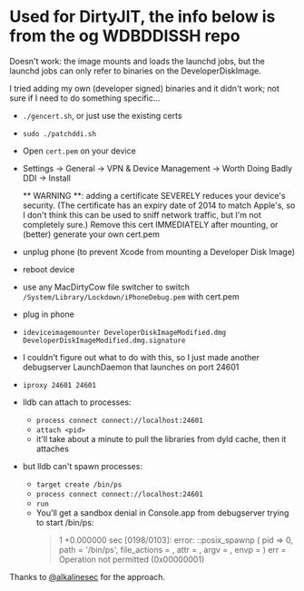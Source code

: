 # Used for DirtyJIT, the info below is from the og WDBDDISSH repo

Doesn't work: the image mounts and loads the launchd jobs, but the launchd jobs can only refer to binaries on the DeveloperDiskImage.

I tried adding my own (developer signed) binaries and it didn't work; not sure if I need to do something specific...

- `./gencert.sh`, or just use the existing certs
- `sudo ./patchddi.sh`
- Open `cert.pem` on your device
- Settings -> General -> VPN & Device Management -> Worth Doing Badly DDI -> Install

  ** WARNING **: adding a certificate SEVERELY reduces your device's security. (The certificate has an expiry date of 2014 to match Apple's, so I don't think this can be used to sniff network traffic, but I'm not completely sure.) Remove this cert IMMEDIATELY after mounting, or (better) generate your own cert.pem

- unplug phone (to prevent Xcode from mounting a Developer Disk Image)
- reboot device
- use any MacDirtyCow file switcher to switch `/System/Library/Lockdown/iPhoneDebug.pem` with cert.pem
- plug in phone
- `ideviceimagemounter DeveloperDiskImageModified.dmg DeveloperDiskImageModified.dmg.signature`
- I couldn't figure out what to do with this, so I just made another debugserver LaunchDaemon that launches on port 24601
- `iproxy 24601 24601`
- lldb can attach to processes:
  - `process connect connect://localhost:24601`
  - `attach <pid>`
  - it'll take about a minute to pull the libraries from dyld cache, then it attaches
- but lldb can't spawn processes:
  - `target create /bin/ps`
  - `process connect connect://localhost:24601`
  - `run`
  - You'll get a sandbox denial in Console.app from debugserver trying to start /bin/ps:
    > 1 +0.000000 sec [0198/0103]: error: ::posix_spawnp ( pid => 0, path = '/bin/ps', file_actions = , attr = , argv = , envp =  ) err = Operation not permitted (0x00000001)

Thanks to [@alkalinesec](https://twitter.com/alkalinesec/status/1624768369449631746) for the approach.

